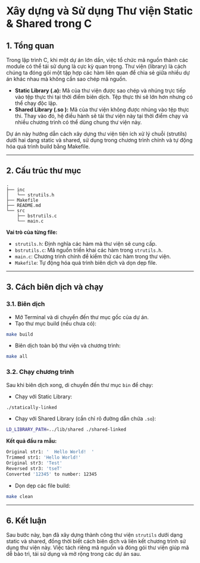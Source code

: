 # Xây dựng và Sử dụng Thư viện Static & Shared trong C

## 1. Tổng quan

Trong lập trình C, khi một dự án lớn dần, việc tổ chức mã nguồn thành các module có thể tái sử dụng là cực kỳ quan trọng. Thư viện (library) là cách chúng ta đóng gói một tập hợp các hàm liên quan để chia sẻ giữa nhiều dự án khác nhau mà không cần sao chép mã nguồn.

* **Static Library (.a):** Mã của thư viện được sao chép và nhúng trực tiếp vào tệp thực thi tại thời điểm biên dịch. Tệp thực thi sẽ lớn hơn nhưng có thể chạy độc lập.
* **Shared Library (.so ):** Mã của thư viện không được nhúng vào tệp thực thi. Thay vào đó, hệ điều hành sẽ tải thư viện này tại thời điểm chạy và nhiều chương trình có thể dùng chung thư viện này.

Dự án này hướng dẫn cách xây dựng thư viện tiện ích xử lý chuỗi (strutils) dưới hai dạng static và shared, sử dụng trong chương trình chính và tự động hóa quá trình build bằng Makefile.

---

## 2. Cấu trúc thư mục

```
.
├── inc
│   └── strutils.h
├── Makefile
├── README.md
└── src
    ├── bstrutils.c
    └── main.c
```

**Vai trò của từng file:**

* `strutils.h`: Định nghĩa các hàm mà thư viện sẽ cung cấp.
* `bstrutils.c`: Mã nguồn triển khai các hàm trong `strutils.h`.
* `main.c`: Chương trình chính để kiểm thử các hàm trong thư viện.
* `Makefile`: Tự động hóa quá trình biên dịch và dọn dẹp file.

---

## 3. Cách biên dịch và chạy

### 3.1. Biên dịch

* Mở Terminal và di chuyển đến thư mục gốc của dự án.
* Tạo thư mục build (nếu chưa có):

```bash
make build
```

* Biên dịch toàn bộ thư viện và chương trình:

```bash
make all
```

### 3.2. Chạy chương trình

Sau khi biên dịch xong, di chuyển đến thư mục `bin` để chạy:

* Chạy với Static Library:

```bash
./statically-linked
```

* Chạy với Shared Library (cần chỉ rõ đường dẫn chứa `.so`):

```bash
LD_LIBRARY_PATH=../lib/shared ./shared-linked
```

**Kết quả đầu ra mẫu:**

```bash
Original str1: '  Hello World!  '
Trimmed str1: 'Hello World!'
Original str3: 'Test'
Reversed str3: 'tseT'
Converted '12345' to number: 12345
```

* Dọn dẹp các file build:

```bash
make clean
```

---

## 6. Kết luận

Sau bước này, bạn đã xây dựng thành công thư viện `strutils` dưới dạng static và shared, đồng thời biết cách biên dịch và liên kết chương trình sử dụng thư viện này. Việc tách riêng mã nguồn và đóng gói thư viện giúp mã dễ bảo trì, tái sử dụng và mở rộng trong các dự án sau.

